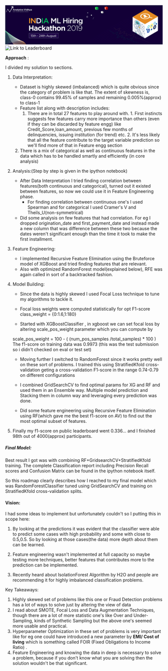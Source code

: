 ![picture](title.png)
![Link to Leaderboard](https://datahack.analyticsvidhya.com/contest/india-ml-hiring-hackathon-2019/pvt_lb)

**Approach** :

I divided my solution to sections.

1. Data Interpretation:
    - Dataset is highly skewed (imbalanced) which is quite obvious since the category of problem is like that. The extent of skewness is, class-0 contains 99.45% of samples and remaining  0.005%(approx) to class-1
    - Feature list along with description includes:
        1. There are in total 27 features to play around with.
          1. First instincts suggests few features carry more importance than others (even if they can be discarded by feature engg) like Credit\_Score,loan\_amount, previous few months of delinquencies, issuing institution (for trend) etc.
          2. It&#39;s less likely that all the feature contribute to the target variable prediction so we&#39;ll find more of that in Feature engg section
    2. There is a mix of categorical as well as continuous features in the data which has to be handled smartly and efficiently (in core analysis)

2. Analysis:(Step by step is given in the ipython notebook)
    - After Data Interpretation I tried finding correlation between features(both continuous and categorical), turned out it existed between features, so now we could use it in Feature Engineering phase.
        - For finding correlation between continuous one's I used Spearman and for categorical I used Cramer&#39;s V and Theils\_U(non-symmetrical)
    - Did some analysis on few features that had correlation. For eg I dropped origination\_date and first\_payment\_date and instead made a new column that was difference between these two because the dates weren&#39;t significant enough than the time it took to make the first installment.

2. Feature Engineering:
    - I implemented Recursive Feature Elimination using the Bruteforce model of XGBoost and tried finding features that are relevant.
    - Also with optimized RandomForest model(explained below), RFE was again called in sort of a backtracked fashion.


1. Model Building:
    - Since the data is highly skewed I used Focal Loss technique to tune my algorithms to tackle it.
    - Focal loss weights were computed statistically for opt F1-score
class\_weight = {0:1.6,1:180}

    - Started with XGBoostClassifier , in xgboost we can set focal loss by altering scale\_pos\_weight parameter which you can compute by

    scale\_pos\_weight = 100 - ( (num\_pos\_samples /total\_samples) \* 100 )
The f1-score on training data was 0.9973 (this was the test submission so i didn&#39;t checked on eval or test set)

    - Moving further I switched to RandomForest since it works pretty well on these sort of problems.
I trained this using StratifiedKfold cross-validation geting a cross-validation F1-score in the range 0.74-0.79 on different configurations

    - I combined GridSearchCV to find optimal params for XG and RF and used them in an Ensemble way. Multiple model prediction and Stacking them in column way and leveraging every prediction was done.

    - Did some feature engineering using Recursive Feature Elimination using RF(which gave me the best f1-score on AV) to find out the most optimal subset of features.

  3. Finally my f1-score on public leaderboard went 0.336... and I finished 98th out of 4000(approx) participants.

 ##### Final Model:
Best result I got was with combining RF+GridsearchCV+StratifiedKfold training. The complete Classification report including Precision Recall scores and Confusion Matrix can be found in the ipython notebook itself.

So this roadmap clearly describes how I reached to my final model which was RandomForestClassifier tuned using GridSearchCV and training on StratifiedKfold cross-validation splits.

#### Vision:

I had some ideas to implement but unfortunately couldn&#39;t so I putting this in scope here:

1.  By looking at the predictions it was evident that the classifier were able to predict some cases with high probability and some with close to 0.5,0.5. So by looking at those cases(the data) more depth about them can be learned.

2.  Feature engineering wasn&#39;t implemented at full capacity so maybe testing more techniques, better features that contributes more to the prediction can be implemented.

3. Recently heard about IsolationForest Algorithm by H2O and people are recommending it for highly imbalanced classification problems.

Key Takeaways:

1. Highly skewed set of problems like this one or Fraud Detection problems has a lot of ways to solve just by altering the view of data
  1. I read about SMOTE, Focal Loss and Data Augmentation Techniques, though there are a lot of more statistic one&#39;s like Over and Under-Sampling, kinds of Synthetic Sampling but the above one&#39;s seemed more usable and practical.
  2. Hyperparameter Optimization in these set of problems is very important like for eg one could have introduced a new parameter by **EMI/ Cost of living** which is something called FOIR (Fixed Obligations to Income Ratio) .
2. Feature Engineering and knowing the data in deep is necessary to solve a problem, because if you don&#39;t know what you are solving then the solution wouldn&#39;t be that significant.
